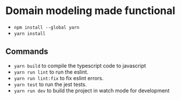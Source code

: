 # Domain modeling made functional

- `npm install --global yarn`
- `yarn install`

## Commands

- `yarn build` to compile the typescript code to javascript
- `yarn run lint` to run the eslint.
- `yarn run lint:fix` to fix eslint errors.
- `yarn test` to run the jest tests.
- `yarn run dev` to build the project in watch mode for development
